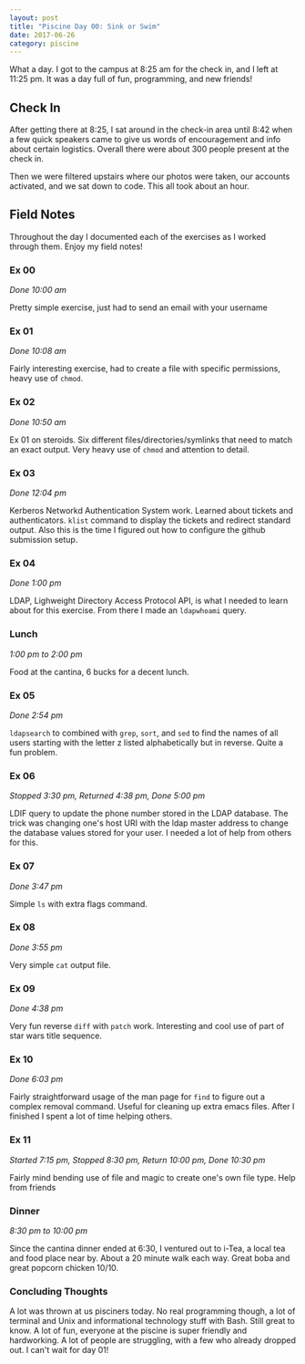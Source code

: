 ```yaml
---
layout: post
title: "Piscine Day 00: Sink or Swim"
date: 2017-06-26
category: piscine
---
```

What a day. I got to the campus at 8:25 am for the check in, and I left at 11:25 pm. It was a day full of fun, programming, and new friends!

## Check In
After getting there at 8:25, I sat around in the check-in area until 8:42 when a few quick speakers came to give us words of encouragement and info about certain logistics. Overall there were about 300 people present at the check in.

Then we were filtered upstairs where our photos were taken, our accounts activated, and we sat down to code. This all took about an hour.

## Field Notes
Throughout the day I documented each of the exercises as I worked through them. Enjoy my field notes!

### Ex 00
_Done 10:00 am_

Pretty simple exercise, just had to send an email with your username

### Ex 01
_Done 10:08 am_

Fairly interesting exercise, had to create a file with specific permissions, heavy use of `chmod`.

### Ex 02
_Done 10:50 am_

Ex 01 on steroids. Six different files/directories/symlinks that need to match an exact output. Very heavy use of `chmod` and attention to detail.

### Ex 03
_Done 12:04 pm_

Kerberos Networkd Authentication System work. Learned about tickets and authenticators. `klist` command to display the tickets and redirect standard output. Also this is the time I figured out how to configure the github submission setup.

### Ex 04
_Done 1:00 pm_

LDAP, Lighweight Directory Access Protocol API, is what I needed to learn about for this exercise. From there I made an `ldapwhoami` query.

### Lunch
_1:00 pm to 2:00 pm_

Food at the cantina, 6 bucks for a decent lunch.

### Ex 05
_Done 2:54 pm_

`ldapsearch` to combined with `grep`, `sort`, and `sed` to find the names of all users starting with the letter z listed alphabetically but in reverse. Quite a fun problem.

### Ex 06
_Stopped 3:30 pm, Returned 4:38 pm, Done 5:00 pm_

LDIF query to update the phone number stored in the LDAP database. The trick was changing one's host URI with the ldap master address to change the database values stored for your user. I needed a lot of help from others for this.

### Ex 07
_Done 3:47 pm_

Simple `ls` with extra flags command.

### Ex 08
_Done 3:55 pm_

Very simple `cat` output file.

### Ex 09
_Done 4:38 pm_

Very fun reverse `diff` with `patch` work. Interesting and cool use of part of star wars title sequence.

### Ex 10
_Done 6:03 pm_

Fairly straightforward usage of the man page for `find` to figure out a complex removal command. Useful for cleaning up extra emacs files. After I finished I spent a lot of time helping others.

### Ex 11
_Started 7:15 pm, Stopped 8:30 pm, Return 10:00 pm, Done 10:30 pm_

Fairly mind bending use of file and magic to create one's own file type. Help from friends

### Dinner
_8:30 pm to 10:00 pm_

Since the cantina dinner ended at 6:30, I ventured out to i-Tea, a local tea and food place near by. About a 20 minute walk each way. Great boba and great popcorn chicken 10/10.

### Concluding Thoughts
A lot was thrown at us pisciners today. No real programming though, a lot of terminal and Unix and informational technology stuff with Bash. Still great to know. A lot of fun, everyone at the piscine is super friendly and hardworking. A lot of people are struggling, with a few who already dropped out. I can't wait for day 01!